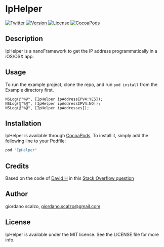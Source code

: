 # IpHelper

[![Twitter](https://img.shields.io/badge/contact-@GiordanoScalzo-blue.svg?style=flat)](http://twitter.com/giordanoscalzo)
[![Version](https://img.shields.io/cocoapods/v/IpHelper.svg?style=flat)](http://cocoapods.org/pods/IpHelper)
[![License](https://img.shields.io/cocoapods/l/IpHelper.svg?style=flat)](http://cocoapods.org/pods/IpHelper)
[![CocoaPods](https://img.shields.io/cocoapods/v/IpHelper.svg?style=flat)](https://github.com/giordanoscalzo/IpHelper)

## Description

IpHelper is a nanoFramework to get the IP address programmatically in a iOS/OSX app.

## Usage

To run the example project, clone the repo, and run `pod install` from the Example directory first.

```objc
NSLog(@"%@", [IpHelper ipAddressIPV4:YES]);
NSLog(@"%@", [IpHelper ipAddressIPV4:NO]);
NSLog(@"%@", [IpHelper ipAddresses]);
```

## Installation

IpHelper is available through [CocoaPods](http://cocoapods.org). To install
it, simply add the following line to your Podfile:

```ruby
pod "IpHelper"
```

## Credits

Based on the code of [David H](dhoerl.wordpress.com) in this [Stack Overflow question](http://stackoverflow.com/questions/7072989/iphone-ipad-osx-how-to-get-my-ip-address-programmatically)


## Author

giordano scalzo, giordano.scalzo@gmail.com

## License

IpHelper is available under the MIT license. See the LICENSE file for more info.
